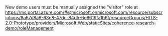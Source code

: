 New demo users must be manually assigned the "visitor" role at https://ms.portal.azure.com/#@microsoft.onmicrosoft.com/resource/subscriptions/8a67d8a9-63e8-47dc-84d5-6e8619fa1b9f/resourceGroups/HITS-2.0-Prototype/providers/Microsoft.Web/staticSites/coherence-research-demo/roleManagement
